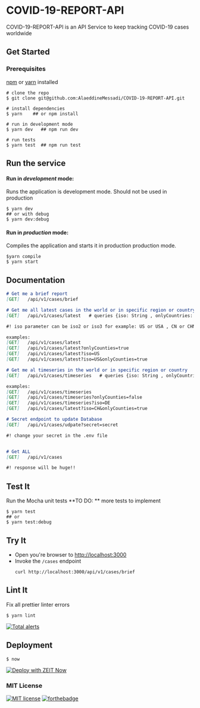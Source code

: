 # COVID-19-REPORT-API

COVID-19-REPORT-API is an API Service to keep tracking  COVID-19 cases worldwide

[Preview]:https://covid-19-report-api.now.sh/	"Production link"


## Get Started

### Prerequisites
 [npm](https://www.npmjs.com/get-npm) or [yarn](https://yarnpkg.com/en/docs/install) installed

```shell
# clone the repo
$ git clone git@github.com:AlaeddineMessadi/COVID-19-REPORT-API.git

# install dependencies
$ yarn    ## or npm install

# run in development mode
$ yarn dev   ## npm run dev

# run tests
$ yarn test  ## npm run test
```



## Run the service
#### Run in *development* mode:
Runs the application is development mode. Should not be used in production

```shell
$ yarn dev
## or with debug
$ yarn dev:debug
```

#### Run in *production* mode:

Compiles the application and starts it in production production mode.

```shell
$yarn compile
$ yarn start
```

## Documentation



```markdown
# Get me a brief report
[GET]   /api/v1/cases/brief

# Get me all latest cases in the world or in specific region or country
[GET]   /api/v1/cases/latest   # queries {iso: String , onlyCountries: Boolean}

#! iso parameter can be iso2 or iso3 for example: US or USA , CN or CHN

examples:
[GET]   /api/v1/cases/latest
[GET]   /api/v1/cases/latest?onlyCounties=true
[GET]   /api/v1/cases/latest?iso=US
[GET]   /api/v1/cases/latest?iso=US&onlyCounties=true

# Get me al timeseries in the world or in specific region or country
[GET]   /api/v1/cases/timeseries   # queries {iso: String , onlyCountries: Boolean}

examples:
[GET]   /api/v1/cases/timeseries
[GET]   /api/v1/cases/timeseries?onlyCounties=false
[GET]   /api/v1/cases/timeseries?iso=DE
[GET]   /api/v1/cases/latest?iso=CH&onlyCounties=true

# Secret endpoint to update Database
[GET]   /api/v1/cases/udpate?secret=secret

#! change your secret in the .env file


# Get ALL 
[GET]   /api/v1/cases

#! response will be huge!! 
```

## Test It

Run the Mocha unit tests  **TO DO: ** more tests to implement

```shell
$ yarn test
## or
$ yarn test:debug
```

## Try It
* Open you're browser to [http://localhost:3000](http://localhost:3000)
* Invoke the `/cases` endpoint 
  ```shell
  curl http://localhost:3000/api/v1/cases/brief
  ```

## Lint It

Fix all prettier linter errors

```shell
$ yarn lint
```

[![Total alerts](https://img.shields.io/lgtm/alerts/g/AlaeddineMessadi/COVID-19-REPORT-API.svg?logo=lgtm&logoWidth=18)](https://lgtm.com/projects/g/AlaeddineMessadi/COVID-19-REPORT-API/alerts/)

## Deployment

```shell
$ now
```
[![Deploy with ZEIT Now](https://zeit.co/button)](https://deploy.now.sh/?repo=https://github.com/AlaeddineMessadi/COVID-19-REPORT-API)



### MIT License

[![MIT license](https://img.shields.io/badge/License-MIT-blue.svg)](https://lbesson.mit-license.org/) 
[![forthebadge](https://forthebadge.com/images/badges/built-with-love.svg)](https://github.com/AlaeddineMessadi)

